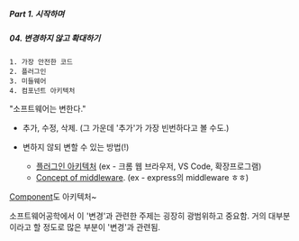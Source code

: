 ##### Part 1. 시작하며

##### 04. 변경하지 않고 확대하기

```
1. 가장 안전한 코드
2. 플러그인
3. 미들웨어
4. 컴포넌트 아키텍처
```

"소프트웨어는 변한다."

- 추가, 수정, 삭제. (그 가운데 '추가'가 가장 빈번하다고 볼 수도.)
- 변하지 않되 변할 수 있는 방법(!)

  - [플러그인 아키텍처](https://ko.wikipedia.org/wiki/%ED%94%8C%EB%9F%AC%EA%B7%B8%EC%9D%B8)
    (ex - 크롬 웹 브라우저, VS Code, 확장프로그램)
  - [Concept of middleware](https://ko.wikipedia.org/wiki/%EB%AF%B8%EB%93%A4%EC%9B%A8%EC%96%B4).
    (ex - express의 middleware ㅎㅎ)

[Component](https://ko.wikipedia.org/wiki/%EC%BB%B4%ED%8F%AC%EB%84%8C%ED%8A%B8_%EA%B8%B0%EB%B0%98_%EC%86%8C%ED%94%84%ED%8A%B8%EC%9B%A8%EC%96%B4_%EA%B3%B5%ED%95%99)도 아키텍처~

소프트웨어공학에서 이 '변경'과 관련한 주제는 굉장히 광범위하고 중요함. 거의 대부분이라고 할 정도로 많은 부분이 '변경'과 관련됨.
